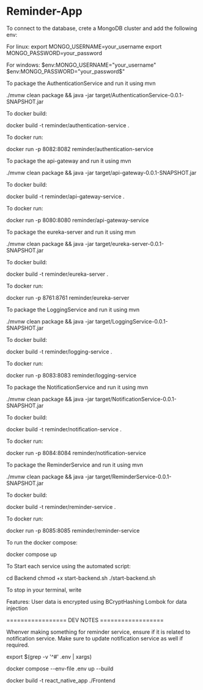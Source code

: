 # Reminder-App

To connect to the database, crete a MongoDB cluster and add the following env:

For linux:
export MONGO_USERNAME=your_username
export MONGO_PASSWORD=your_password

For windows:
$env:MONGO_USERNAME="your_username"
$env:MONGO_PASSWORD="your_password$"

To package the AuthenticationService and run it using mvn

./mvnw clean package && java -jar target/AuthenticationService-0.0.1-SNAPSHOT.jar 

To docker build:

docker build -t reminder/authentication-service .

To docker run:

docker run -p 8082:8082 reminder/authentication-service

To package the api-gateway and run it using mvn

./mvnw clean package && java -jar target/api-gateway-0.0.1-SNAPSHOT.jar 

To docker build:

docker build -t reminder/api-gateway-service .

To docker run:

docker run -p 8080:8080 reminder/api-gateway-service

To package the eureka-server and run it using mvn

./mvnw clean package && java -jar target/eureka-server-0.0.1-SNAPSHOT.jar 

To docker build:

docker build -t reminder/eureka-server .

To docker run:

docker run -p 8761:8761 reminder/eureka-server

To package the LoggingService and run it using mvn

./mvnw clean package && java -jar target/LoggingService-0.0.1-SNAPSHOT.jar 

To docker build:

docker build -t reminder/logging-service .

To docker run:

docker run -p 8083:8083 reminder/logging-service

To package the NotificationService and run it using mvn

./mvnw clean package && java -jar target/NotificationService-0.0.1-SNAPSHOT.jar 

To docker build:

docker build -t reminder/notification-service .

To docker run:

docker run -p 8084:8084 reminder/notification-service

To package the ReminderService and run it using mvn

./mvnw clean package && java -jar target/ReminderService-0.0.1-SNAPSHOT.jar 

To docker build:

docker build -t reminder/reminder-service .

To docker run:

docker run -p 8085:8085 reminder/reminder-service

To run the docker compose:

docker compose up


To Start each service using the automated script:

cd Backend
chmod +x start-backend.sh
./start-backend.sh

To stop
in your terminal, write 


Features:
User data is encrypted using BCryptHashing
Lombok for data injection

================= DEV NOTES ==================

Whenver making something for reminder service, ensure if it is related to notification service. Make sure to  update notification service as well if required.

export $(grep -v '^#' .env | xargs)

docker compose --env-file .env up --build

docker build -t react_native_app ./Frontend